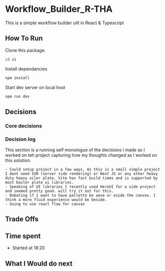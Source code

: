 # Workflow_Builder_R-THA

This is a simple workflow builder uilt in React & Typescript


## How To Run

Clone this package.

```bash
cd ui
```
Install dependancies

```bash
npm install
```
Start dev server on local host

```bash
npm run dev
```

## Decisions

### Core decisions



### Decision log
This section is a running self monologue of the decisions
I made as I worked on teh project capturing how my thoughts changed
as I worked on this solution.

```
- Could setup project in a few ways, As this is a small simple project I dont need SSR (server side rendering) or Next JS or any other heavy duty heavy oiler plate. Vite has fast build times and is supported by most boiler plate ui libraries.
- Speaking of UI libraries I recently used HeroUI for a side project and seemed pretty good. will try it out for this.
- Debating if I want to have pallette be aove or eside the canvas. I think a more fluid experience would be beside.
- Going to use react flow for canvas
```

## Trade Offs

## Time spent

- Started at 18:20



## What I Would do next

